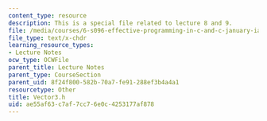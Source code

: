 ```yaml
---
content_type: resource
description: This is a special file related to lecture 8 and 9.
file: /media/courses/6-s096-effective-programming-in-c-and-c-january-iap-2014/ae55af63c7af7cc76e0c4253177af878_Vector3.h
file_type: text/x-chdr
learning_resource_types:
- Lecture Notes
ocw_type: OCWFile
parent_title: Lecture Notes
parent_type: CourseSection
parent_uid: 8f24f800-582b-70a7-fe91-288ef3b4a4a1
resourcetype: Other
title: Vector3.h
uid: ae55af63-c7af-7cc7-6e0c-4253177af878
---
```

